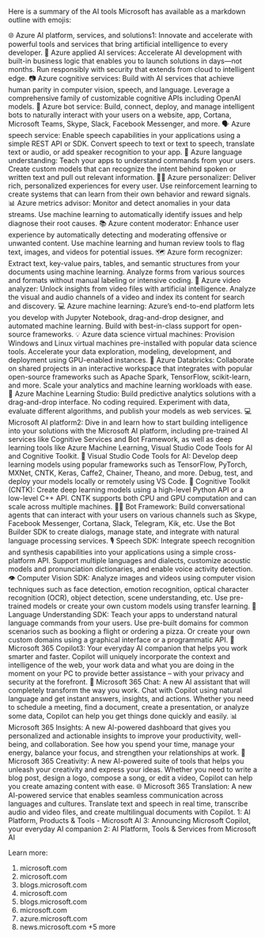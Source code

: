Here is a summary of the AI tools Microsoft has available as a markdown outline with emojis:

🌐 Azure AI platform, services, and solutions1: Innovate and accelerate with powerful tools and services that bring artificial intelligence to every developer.
🧠 Azure applied AI services: Accelerate AI development with built-in business logic that enables you to launch solutions in days—not months. Run responsibly with security that extends from cloud to intelligent edge.
📷 Azure cognitive services: Build with AI services that achieve human parity in computer vision, speech, and language. Leverage a comprehensive family of customizable cognitive APIs including OpenAI models.
🤖 Azure bot service: Build, connect, deploy, and manage intelligent bots to naturally interact with your users on a website, app, Cortana, Microsoft Teams, Skype, Slack, Facebook Messenger, and more.
🗣 Azure speech service: Enable speech capabilities in your applications using a simple REST API or SDK. Convert speech to text or text to speech, translate text or audio, or add speaker recognition to your app.
📝 Azure language understanding: Teach your apps to understand commands from your users. Create custom models that can recognize the intent behind spoken or written text and pull out relevant information.
🕵️‍♂️ Azure personalizer: Deliver rich, personalized experiences for every user. Use reinforcement learning to create systems that can learn from their own behavior and reward signals.
📊 Azure metrics advisor: Monitor and detect anomalies in your data streams. Use machine learning to automatically identify issues and help diagnose their root causes.
📚 Azure content moderator: Enhance user experience by automatically detecting and moderating offensive or unwanted content. Use machine learning and human review tools to flag text, images, and videos for potential issues.
🗺 Azure form recognizer: Extract text, key-value pairs, tables, and semantic structures from your documents using machine learning. Analyze forms from various sources and formats without manual labeling or intensive coding.
🎨 Azure video analyzer: Unlock insights from video files with artificial intelligence. Analyze the visual and audio channels of a video and index its content for search and discovery.
💻 Azure machine learning: Azure’s end-to-end platform lets you develop with Jupyter Notebook, drag-and-drop designer, and automated machine learning. Build with best-in-class support for open-source frameworks.
💡 Azure data science virtual machines: Provision Windows and Linux virtual machines pre-installed with popular data science tools. Accelerate your data exploration, modeling, development, and deployment using GPU-enabled instances.
🔬 Azure Databricks: Collaborate on shared projects in an interactive workspace that integrates with popular open-source frameworks such as Apache Spark, TensorFlow, scikit-learn, and more. Scale your analytics and machine learning workloads with ease.
🚀 Azure Machine Learning Studio: Build predictive analytics solutions with a drag-and-drop interface. No coding required. Experiment with data, evaluate different algorithms, and publish your models as web services.
💻 Microsoft AI platform2: Dive in and learn how to start building intelligence into your solutions with the Microsoft AI platform, including pre-trained AI services like Cognitive Services and Bot Framework, as well as deep learning tools like Azure Machine Learning, Visual Studio Code Tools for AI and Cognitive Toolkit.
🔧 Visual Studio Code Tools for AI: Develop deep learning models using popular frameworks such as TensorFlow, PyTorch, MXNet, CNTK, Keras, Caffe2, Chainer, Theano, and more. Debug, test, and deploy your models locally or remotely using VS Code.
🔮 Cognitive Toolkit (CNTK): Create deep learning models using a high-level Python API or a low-level C++ API. CNTK supports both CPU and GPU computation and can scale across multiple machines.
👩‍💻 Bot Framework: Build conversational agents that can interact with your users on various channels such as Skype, Facebook Messenger, Cortana, Slack, Telegram, Kik, etc. Use the Bot Builder SDK to create dialogs, manage state, and integrate with natural language processing services.
🎙 Speech SDK: Integrate speech recognition and synthesis capabilities into your applications using a simple cross-platform API. Support multiple languages and dialects, customize acoustic models and pronunciation dictionaries, and enable voice activity detection.
👁 Computer Vision SDK: Analyze images and videos using computer vision techniques such as face detection, emotion recognition, optical character recognition (OCR), object detection, scene understanding, etc. Use pre-trained models or create your own custom models using transfer learning.
👅 Language Understanding SDK: Teach your apps to understand natural language commands from your users. Use pre-built domains for common scenarios such as booking a flight or ordering a pizza. Or create your own custom domains using a graphical interface or a programmatic API.
💬 Microsoft 365 Copilot3: Your everyday AI companion that helps you work smarter and faster. Copilot will uniquely incorporate the context and intelligence of the web, your work data and what you are doing in the moment on your PC to provide better assistance – with your privacy and security at the forefront.
📝 Microsoft 365 Chat: A new AI assistant that will completely transform the way you work. Chat with Copilot using natural language and get instant answers, insights, and actions. Whether you need to schedule a meeting, find a document, create a presentation, or analyze some data, Copilot can help you get things done quickly and easily.
📊 Microsoft 365 Insights: A new AI-powered dashboard that gives you personalized and actionable insights to improve your productivity, well-being, and collaboration. See how you spend your time, manage your energy, balance your focus, and strengthen your relationships at work.
🎨 Microsoft 365 Creativity: A new AI-powered suite of tools that helps you unleash your creativity and express your ideas. Whether you need to write a blog post, design a logo, compose a song, or edit a video, Copilot can help you create amazing content with ease.
🌐 Microsoft 365 Translation: A new AI-powered service that enables seamless communication across languages and cultures. Translate text and speech in real time, transcribe audio and video files, and create multilingual documents with Copilot.
1: AI Platform, Products & Tools - Microsoft AI 3: Announcing Microsoft Copilot, your everyday AI companion 2: AI Platform, Tools & Services from Microsoft AI

Learn more:
1. microsoft.com
2. microsoft.com
3. blogs.microsoft.com
4. microsoft.com
5. blogs.microsoft.com
6. microsoft.com
7. azure.microsoft.com
8. news.microsoft.com
+5 more
